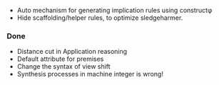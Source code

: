 - Auto mechanism for generating implication rules using constructφ
- Hide scaffolding/helper rules, to optimize sledgeharmer.

### Done

- Distance cut in Application reasoning
- Default attribute for premises
- Change the syntax of view shift
- Synthesis processes in machine integer is wrong!
